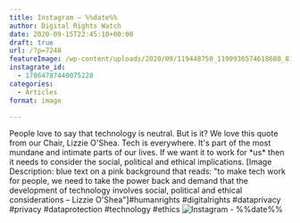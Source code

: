```yaml
---
title: Instagram – %%date%%
author: Digital Rights Watch
date: 2020-09-15T22:45:10+00:00
draft: true
url: /?p=7248
featureImage: /wp-content/uploads/2020/09/119448750_1190936574618608_8156010140132113222_n.jpg
instagrate_id:
  - 17864787440075228
categories:
  - Articles
format: image

---
```

People love to say that technology is neutral. But is it? We love this quote from our Chair, Lizzie O'Shea. Tech is everywhere. It's part of the most mundane and intimate parts of our lives. If we want it to work for \*us\* then it needs to consider the social, political and ethical implications. [Image Description: blue text on a pink background that reads: "to make tech work for people, we need to take the power back and demand that the development of technology involves social, political and ethical considerations &#8211; Lizzie O'Shea"]#humanrights #digitalrights #dataprivacy #privacy #dataprotection #technology #ethics
<img decoding="async" src="/wp-content/uploads/2020/09/119448750_1190936574618608_8156010140132113222_n.jpg" alt="Instagram - %%date%%" />
